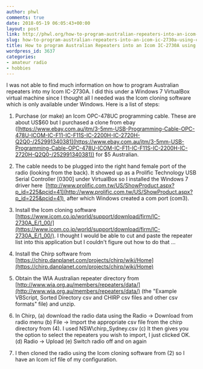 ```yaml
---
author: phwl
comments: true
date: 2018-05-19 06:05:43+00:00
layout: post
link: http://phwl.org/how-to-program-australian-repeaters-into-an-icom-ic-2730a-using-chirp/
slug: how-to-program-australian-repeaters-into-an-icom-ic-2730a-using-chirp
title: How to program Australian Repeaters into an Icom IC-2730A using Chirp
wordpress_id: 3637
categories:
- amateur radio
- hobbies
---
```


I was not able to find much information on how to program Australian repeaters into my Icom IC-2730A. I did this under a Windows 7 VirtualBox virtual machine since I thought all I needed was the Icom cloning software which is only available under Windows. Here is a list of steps:

1. Purchase (or make) an Icom OPC-478UC programming cable. These are about US$60 but I purchased a clone from ebay ([https://www.ebay.com.au/itm/3-5mm-USB-Programming-Cable-OPC-478U-ICOM-IC-F11-IC-F11S-IC-2200H-IC-2720H-Q2Q0-/252991340381](https://www.ebay.com.au/itm/3-5mm-USB-Programming-Cable-OPC-478U-ICOM-IC-F11-IC-F11S-IC-2200H-IC-2720H-Q2Q0-/252991340381)) for $5 Australian.

2. The cable needs to be plugged into the right hand female port of the radio (looking from the back). It showed up as a Prolific Technology USB Serial Controller [0300] under VirtualBox so I installed the Windows 7 driver here  [http://www.prolific.com.tw/US/ShowProduct.aspx?p_id=225&pcid=41](http://www.prolific.com.tw/US/ShowProduct.aspx?p_id=225&pcid=41)  after which Windows created a com port (com3).

3. Install the Icom cloning software [https://www.icom.co.jp/world/support/download/firm/IC-2730A_E/1_00/](https://www.icom.co.jp/world/support/download/firm/IC-2730A_E/1_00/). I thought I would be able to cut and paste the repeater list into this application but I couldn't figure out how to do that ...

4. Install the Chirp software from [https://chirp.danplanet.com/projects/chirp/wiki/Home](https://chirp.danplanet.com/projects/chirp/wiki/Home)

5. Obtain the WIA Australian repeater directory from [http://www.wia.org.au/members/repeaters/data/](http://www.wia.org.au/members/repeaters/data/) (the "Example VBScript, Sorted Directory csv and CHIRP csv files and other csv formats" file) and unzip.

6. In Chirp,
(a) download the radio data using the Radio -> Download from radio menu
(b) File -> Import the appropriate csv file from the chirp directory from (4). I used NSW\chirp_Sydney.csv
(c) It then gives you the option to select the repeaters you wish to import, I just clicked OK.
(d) Radio -> Upload
(e) Switch radio off and on again

7. I then cloned the radio using the Icom cloning software from (2) so I have an Icom icf file of my configuration.
